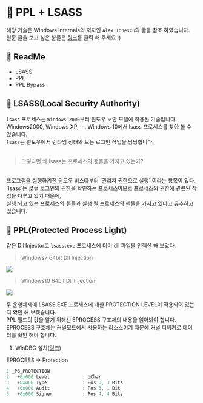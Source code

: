 
# :speech_balloon: PPL + LSASS

해당 기술은 Windows Internals의 저자인 `Alex Ionescu`의 글을 참조 하였습니다.</br>
원문 글을 보고 싶은 분들은 <a href="http://www.alex-ionescu.com/?p=97">링크</a>를 클릭 해 주세요 :)

## :green_book: ReadMe
  - LSASS
  - PPL
  - PPL Bypass
  
## :purple_heart: LSASS(Local Security Authority)

`lsass` 프로세스는 `Windows 2000`부터 윈도우 보안 모델에 적용된 기술입니다.</br>
Windows2000, Windows XP, ···, Windows 10에서 lsass 프로세스를 찾아 볼 수 있습니다.</br>
`lsass`는 윈도우에서 런타임 상태와 모든 로그인 작업을 담당합니다.</br>
</br>
> 그렇다면 왜 lsass는 프로세스의 핸들을 가지고 있는가?
</br>
프로그램을 실행하기전 윈도우 비스타부터 `관리자 권한으로 실행` 이라는 항목이 있다.</br>
`lsass`는 로컬 로그인의 권한을 확인하는 프로세스이므로 프로세스의 권한에 관련된 작업을 다루고 있기 때문에, </br>
실행 되고 있는 프로세스의 핸들과 실행 될 프로세스의 핸들을 가지고 있다고 유추하고 있습니다.

## :blue_heart: PPL(Protected Process Light)

같은 Dll Injector로 `lsass.exe` 프로세스에 더미 dll 파일을 인젝션 해 보았다.

> Windows7 64bit Dll Injection
<img src="https://user-images.githubusercontent.com/40850499/43158769-7eabde12-8fbb-11e8-9849-49e41b6f571d.PNG"/>

> Windows10 64bit Dll Injection
<img src="https://user-images.githubusercontent.com/40850499/43158763-7b6af940-8fbb-11e8-9eda-d16c10357b20.PNG"/>

두 운영체제에 LSASS.EXE 프로세스에 대한 PROTECTION LEVEL이 적용되어 있는지 확인 해 보겠습니다.</br>
PPL 필드의 값을 알기 위해선 EPROCESS 구조체의 내용을 읽어봐야 합니다.</br>
EPROCESS 구조체는 커널모드에서 사용하는 리소스이기 때문에 커널 디버거로 데이터를 확인 해야 합니다.</br>

1. WinDBG 설치(<a href="http://www.windbg.org/">링크</a>)

EPROCESS -> Protection
```C
1 _PS_PROTECTION
2   +0x000 Level            : UChar
3   +0x000 Type             : Pos 0, 3 Bits
4   +0x000 Audit            : Pos 3, 1 Bit
5   +0x000 Signer           : Pos 4, 4 Bits
```
